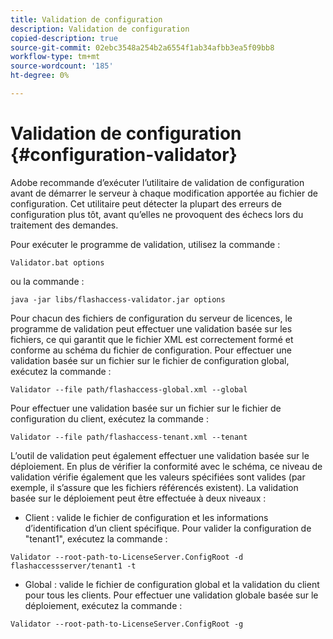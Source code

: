 ```yaml
---
title: Validation de configuration
description: Validation de configuration
copied-description: true
source-git-commit: 02ebc3548a254b2a6554f1ab34afbb3ea5f09bb8
workflow-type: tm+mt
source-wordcount: '185'
ht-degree: 0%

---
```


# Validation de configuration {#configuration-validator}

Adobe recommande d’exécuter l’utilitaire de validation de configuration avant de démarrer le serveur à chaque modification apportée au fichier de configuration. Cet utilitaire peut détecter la plupart des erreurs de configuration plus tôt, avant qu’elles ne provoquent des échecs lors du traitement des demandes.

Pour exécuter le programme de validation, utilisez la commande :

```
Validator.bat options  
```

ou la commande :

```
java -jar libs/flashaccess-validator.jar options 
```

Pour chacun des fichiers de configuration du serveur de licences, le programme de validation peut effectuer une validation basée sur les fichiers, ce qui garantit que le fichier XML est correctement formé et conforme au schéma du fichier de configuration. Pour effectuer une validation basée sur un fichier sur le fichier de configuration global, exécutez la commande :

```
Validator --file path/flashaccess-global.xml --global
```

Pour effectuer une validation basée sur un fichier sur le fichier de configuration du client, exécutez la commande :

```
Validator --file path/flashaccess-tenant.xml --tenant
```

L’outil de validation peut également effectuer une validation basée sur le déploiement. En plus de vérifier la conformité avec le schéma, ce niveau de validation vérifie également que les valeurs spécifiées sont valides (par exemple, il s’assure que les fichiers référencés existent). La validation basée sur le déploiement peut être effectuée à deux niveaux :

* Client : valide le fichier de configuration et les informations d’identification d’un client spécifique. Pour valider la configuration de &quot;tenant1&quot;, exécutez la commande :

```
Validator --root-path-to-LicenseServer.ConfigRoot -d flashaccessserver/tenant1 -t 
```

* Global : valide le fichier de configuration global et la validation du client pour tous les clients. Pour effectuer une validation globale basée sur le déploiement, exécutez la commande :

```
Validator --root-path-to-LicenseServer.ConfigRoot -g 
```

